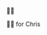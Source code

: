 <html>
  
  <script src="./flash.min.js"></script>
  <script>
    function bumpIt(){
      window.FlashMessage.info('BUMP IT!', {
        progress: true,
        interactive: true,
        timeout: 1000,
        appear_delay: 200,
        container: '.flash-container',
        theme: 'default'
    }
  </script>

<div onclick="bumpIt()">🤜🤛</div>

🤜🤛 for Chris  
</html>

